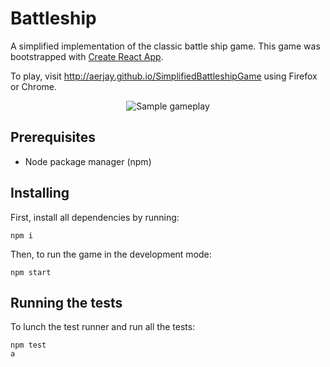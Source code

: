 # Battleship

A simplified implementation of the classic battle ship game. This game was bootstrapped with [Create React App](https://github.com/facebook/create-react-app).

To play, visit http://aerjay.github.io/SimplifiedBattleshipGame using Firefox or Chrome.

<p align="center">
	<img src="https://i.postimg.cc/xd2bpCRL/sample-Gameplay.gif" alt="Sample gameplay">
</p>

## Prerequisites

- Node package manager (npm)

## Installing

First, install all dependencies by running:

```
npm i
```

Then, to run the game in the development mode:

```
npm start
```

## Running the tests

To lunch the test runner and run all the tests:

```
npm test
a
```
